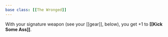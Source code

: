 ```yaml
---
base class: [[The Wronged]]
---
```

With your signature weapon (see your [[gear]], below), you get +1 to **[[Kick Some Ass]]**.
